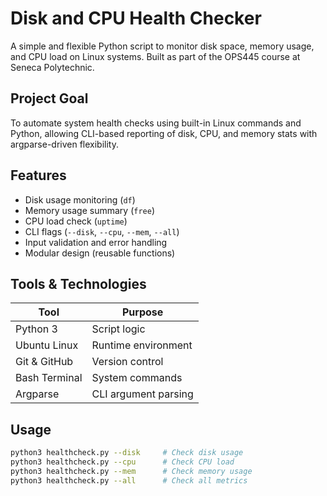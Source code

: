 # Disk and CPU Health Checker

A simple and flexible Python script to monitor disk space, memory usage, and CPU load on Linux systems. Built as part of the OPS445 course at Seneca Polytechnic.

## Project Goal

To automate system health checks using built-in Linux commands and Python, allowing CLI-based reporting of disk, CPU, and memory stats with argparse-driven flexibility.

## Features

-  Disk usage monitoring (`df`)
-  Memory usage summary (`free`)
-  CPU load check (`uptime`)
-  CLI flags (`--disk`, `--cpu`, `--mem`, `--all`)
-  Input validation and error handling
-  Modular design (reusable functions)

##  Tools & Technologies

| Tool           | Purpose                      |
|----------------|------------------------------|
| Python 3       | Script logic                 |
| Ubuntu Linux   | Runtime environment          |
| Git & GitHub   | Version control              |
| Bash Terminal  | System commands              |
| Argparse       | CLI argument parsing         |

## Usage

```bash
python3 healthcheck.py --disk     # Check disk usage
python3 healthcheck.py --cpu      # Check CPU load
python3 healthcheck.py --mem      # Check memory usage
python3 healthcheck.py --all      # Check all metrics
